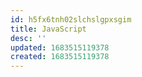 ```yaml
---
id: h5fx6tnh02slchslgpxsgim
title: JavaScript
desc: ''
updated: 1683515119378
created: 1683515119378
---
```

